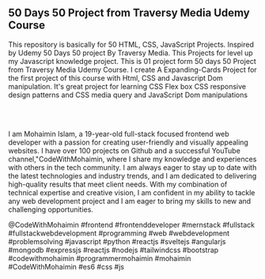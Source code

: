 ## 50 Days 50 Project from Traversy Media Udemy Course

This repository is basically for 50 HTML, CSS, JavaScript Projects. Inspired by Udemy 50 Days 50 project By Traversy Media. This Projects for level up my Javascript knowledge project. This is 01 project form 50 days 50 Project from Traversy Media Udemy Course. I create A Expanding-Cards Project for the first project of this course with Html, CSS and Javascript Dom manipulation. It's great project for learning CSS Flex box CSS responsive design patterns and CSS media query and JavaScript Dom manipulations


<br/><br/>
<p> I am Mohaimin Islam, a 19-year-old full-stack focused frontend web developer with a passion for creating user-friendly and visually appealing websites. I have over 100 projects on Github and a successful YouTube channel,"CodeWithMohaimin, where I share my knowledge and experiences with others in the tech community. I am always eager to stay up to date with the latest technologies and industry trends, and I am dedicated to delivering high-quality results that meet client needs. With my combination of technical expertise and creative vision, I am confident in my ability to tackle any web development project and I am eager to bring my skills to new and challenging opportunities. </p>


@CodeWithMohaimin #frontend #frontenddeveloper #mernstack #fullstack #fullstackwebdevelopment #programming #web #webdevelopment #problemsolving #javascript #python #reactjs #sveltejs #angularjs #mongodb #expressjs #reactjs #nodejs #tailwindcss #bootstrap #codewithmohaimin #programmermohaimin #mohaimin #CodeWithMohaimin #es6 #css #js
